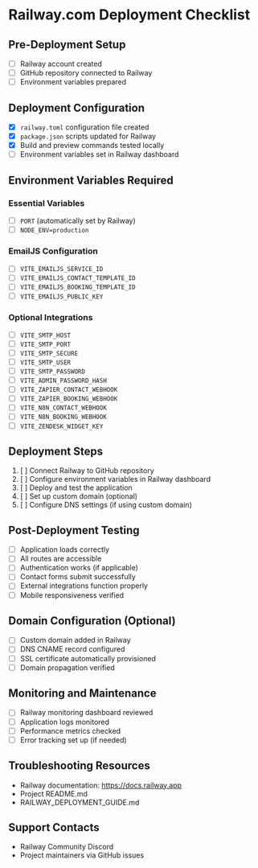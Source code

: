 # Railway.com Deployment Checklist

## Pre-Deployment Setup
- [ ] Railway account created
- [ ] GitHub repository connected to Railway
- [ ] Environment variables prepared

## Deployment Configuration
- [x] `railway.toml` configuration file created
- [x] `package.json` scripts updated for Railway
- [x] Build and preview commands tested locally
- [ ] Environment variables set in Railway dashboard

## Environment Variables Required

### Essential Variables
- [ ] `PORT` (automatically set by Railway)
- [ ] `NODE_ENV=production`

### EmailJS Configuration
- [ ] `VITE_EMAILJS_SERVICE_ID`
- [ ] `VITE_EMAILJS_CONTACT_TEMPLATE_ID`
- [ ] `VITE_EMAILJS_BOOKING_TEMPLATE_ID`
- [ ] `VITE_EMAILJS_PUBLIC_KEY`

### Optional Integrations
- [ ] `VITE_SMTP_HOST`
- [ ] `VITE_SMTP_PORT`
- [ ] `VITE_SMTP_SECURE`
- [ ] `VITE_SMTP_USER`
- [ ] `VITE_SMTP_PASSWORD`
- [ ] `VITE_ADMIN_PASSWORD_HASH`
- [ ] `VITE_ZAPIER_CONTACT_WEBHOOK`
- [ ] `VITE_ZAPIER_BOOKING_WEBHOOK`
- [ ] `VITE_N8N_CONTACT_WEBHOOK`
- [ ] `VITE_N8N_BOOKING_WEBHOOK`
- [ ] `VITE_ZENDESK_WIDGET_KEY`

## Deployment Steps
1. [ ] Connect Railway to GitHub repository
2. [ ] Configure environment variables in Railway dashboard
3. [ ] Deploy and test the application
4. [ ] Set up custom domain (optional)
5. [ ] Configure DNS settings (if using custom domain)

## Post-Deployment Testing
- [ ] Application loads correctly
- [ ] All routes are accessible
- [ ] Authentication works (if applicable)
- [ ] Contact forms submit successfully
- [ ] External integrations function properly
- [ ] Mobile responsiveness verified

## Domain Configuration (Optional)
- [ ] Custom domain added in Railway
- [ ] DNS CNAME record configured
- [ ] SSL certificate automatically provisioned
- [ ] Domain propagation verified

## Monitoring and Maintenance
- [ ] Railway monitoring dashboard reviewed
- [ ] Application logs monitored
- [ ] Performance metrics checked
- [ ] Error tracking set up (if needed)

## Troubleshooting Resources
- Railway documentation: https://docs.railway.app
- Project README.md
- RAILWAY_DEPLOYMENT_GUIDE.md

## Support Contacts
- Railway Community Discord
- Project maintainers via GitHub issues